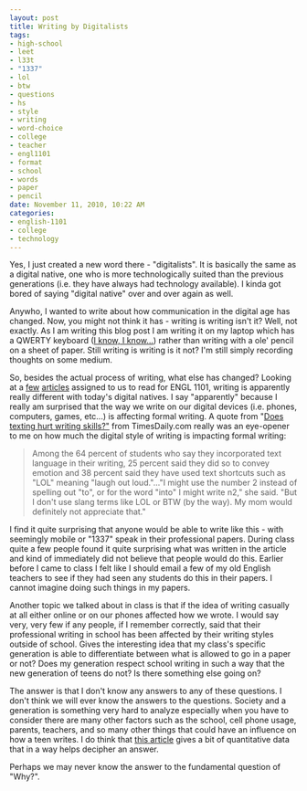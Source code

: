 ```yaml
--- 
layout: post
title: Writing by Digitalists
tags: 
- high-school
- leet
- l33t
- "1337"
- lol
- btw
- questions
- hs
- style
- writing
- word-choice
- college
- teacher
- engl1101
- format
- school
- words
- paper
- pencil
date: November 11, 2010, 10:22 AM
categories: 
- english-1101
- college
- technology
---
```

Yes, I just created a new word there - "digitalists". It is basically the same as a digital native, one who is more technologically suited than the previous generations (i.e. they have always had technology available). I kinda got bored of saying "digital native" over and over again as well.

Anywho, I wanted to write about how communication in the digital age has changed. Now, you might not think it has - writing is writing isn't it? Well, not exactly. As I am writing this blog post I am writing it on my laptop which has a QWERTY keyboard ([I know, I know...](http://www.tanner-smith.com/2010/10/13/learning-a-new-keyboard-layout/)) rather than writing with a ole' pencil on a sheet of paper. Still writing is writing is it not? I'm still simply recording thoughts on some medium.

So, besides the actual process of writing, what else has changed? Looking at a [few](http://www.timesdaily.com/article/20090716/ARTICLES/907165030?Title=Does-texting-hurt-writing-skills-) [articles](http://www.pewinternet.org/Reports/2008/Writing-Technology-and-Teens/01-Summary-of-Findings/Summary-of-Findings.aspx) assigned to us to read for ENGL 1101, writing is apparently really different with today's digital natives. I say "apparently" because I really am surprised that the way we write on our digital devices (i.e. phones, computers, games, etc...) is affecting formal writing. A quote from "[Does texting hurt writing skills?"](http://www.timesdaily.com/article/20090716/ARTICLES/907165030?Title=Does-texting-hurt-writing-skills-) from TimesDaily.com really was an eye-opener to me on how much the digital style of writing is impacting formal writing:

>Among the 64 percent of students who say they incorporated text language in their writing, 25 percent said they did so to convey emotion and 38 percent said they have used text shortcuts such as "LOL" meaning "laugh out loud."..."I might use the number 2 instead of spelling out "to", or for the word "into" I might write n2," she said. "But I don't use slang terms like LOL or BTW (by the way). My mom would definitely not appreciate that."

I find it quite surprising that anyone would be able to write like this - with seemingly mobile or "1337" speak in their professional papers. During class quite a few people found it quite surprising what was written in the article and kind of immediately did not believe that people would do this. Earlier before I came to class I felt like I should email a few of my old English teachers to see if they had seen any students do this in their papers. I cannot imagine doing such things in my papers.

Another topic we talked about in class is that if the idea of writing casually at all either online or on our phones affected how we wrote. I would say very, very few if any people, if I remember correctly, said that their professional writing in school has been affected by their writing styles outside of school. Gives the interesting idea that my class's specific generation is able to differentiate between what is allowed to go in a paper or not? Does my generation respect school writing in such a way that the new generation of teens do not? Is there something else going on?

The answer is that I don't know any answers to any of these questions. I don't think we will ever know the answers to the questions. Society and a generation is something very hard to analyze especially when you have to consider there are many other factors such as the school, cell phone usage, parents, teachers, and so many other things that could have an influence on how a teen writes. I do think that [this article](http://www.pewinternet.org/Reports/2008/Writing-Technology-and-Teens/01-Summary-of-Findings/Summary-of-Findings.aspx) gives a bit of quantitative data that in a way helps decipher an answer.

Perhaps we may never know the answer to the fundamental question of "Why?".
